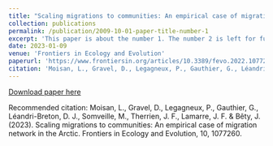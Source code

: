 ```yaml
---
title: "Scaling migrations to communities: An empirical case of migration network in the Arctic"
collection: publications
permalink: /publication/2009-10-01-paper-title-number-1
excerpt: 'This paper is about the number 1. The number 2 is left for future work.'
date: 2023-01-09
venue: 'Frontiers in Ecology and Evolution'
paperurl: 'https://www.frontiersin.org/articles/10.3389/fevo.2022.1077260/full'
citation: 'Moisan, L., Gravel, D., Legagneux, P., Gauthier, G., Léandri-Breton, D. J., Somveille, M., Therrien, J. F., Lamarre, J. F. & Bêty, J. (2023). Scaling migrations to communities: An empirical case of migration network in the Arctic. Frontiers in Ecology and Evolution, 10, 1077260.'
---
```


[Download paper here](https://www.frontiersin.org/articles/10.3389/fevo.2022.1077260/pdf?isPublishedV2=False)

Recommended citation: Moisan, L., Gravel, D., Legagneux, P., Gauthier, G., Léandri-Breton, D. J., Somveille, M., Therrien, J. F., Lamarre, J. F. & Bêty, J. (2023). Scaling migrations to communities: An empirical case of migration network in the Arctic. Frontiers in Ecology and Evolution, 10, 1077260.